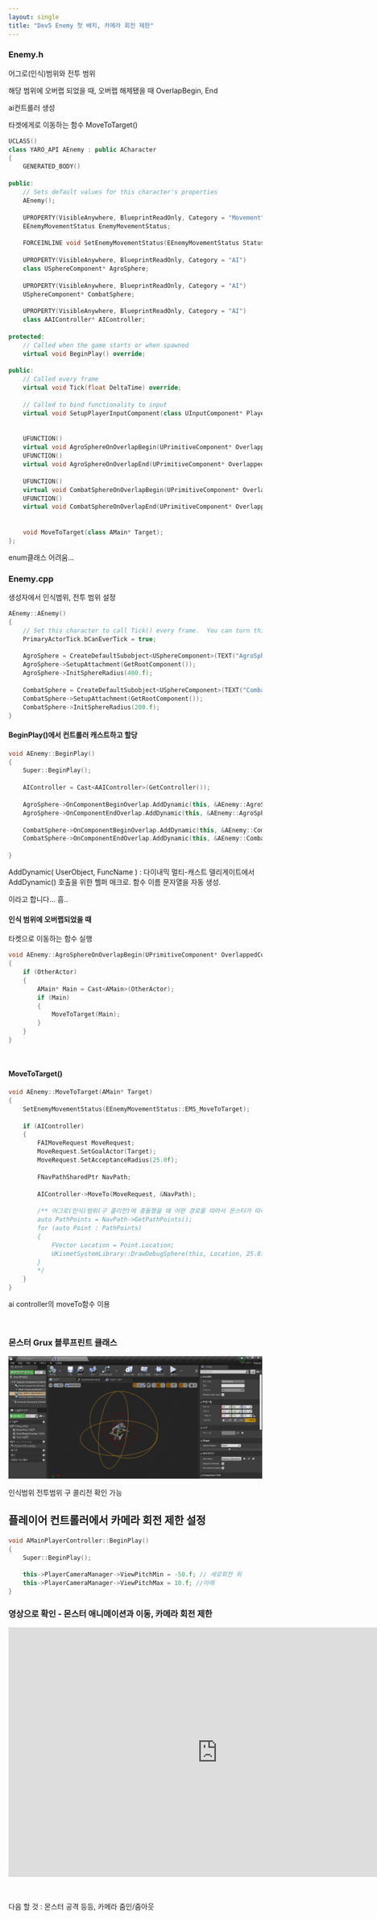 ```yaml
---
layout: single
title: "Dev5 Enemy 첫 배치, 카메라 회전 제한"
---
```




### Enemy.h

어그로(인식)범위와 전투 범위

해당 범위에 오버랩 되었을 때, 오버랩 해제됐을 때 OverlapBegin, End

 ai컨트롤러 생성

타겟에게로 이동하는 함수 MoveToTarget()

```c++
UCLASS()
class YARO_API AEnemy : public ACharacter
{
	GENERATED_BODY()

public:
	// Sets default values for this character's properties
	AEnemy();

	UPROPERTY(VisibleAnywhere, BlueprintReadOnly, Category = "Movement")
	EEnemyMovementStatus EnemyMovementStatus;

	FORCEINLINE void SetEnemyMovementStatus(EEnemyMovementStatus Status) { EnemyMovementStatus = Status; }

	UPROPERTY(VisibleAnywhere, BlueprintReadOnly, Category = "AI")
	class USphereComponent* AgroSphere;

	UPROPERTY(VisibleAnywhere, BlueprintReadOnly, Category = "AI")
	USphereComponent* CombatSphere;

	UPROPERTY(VisibleAnywhere, BlueprintReadOnly, Category = "AI")
	class AAIController* AIController;

protected:
	// Called when the game starts or when spawned
	virtual void BeginPlay() override;

public:	
	// Called every frame
	virtual void Tick(float DeltaTime) override;

	// Called to bind functionality to input
	virtual void SetupPlayerInputComponent(class UInputComponent* PlayerInputComponent) override;


	UFUNCTION()
	virtual void AgroSphereOnOverlapBegin(UPrimitiveComponent* OverlappedComponent, AActor* OtherActor, UPrimitiveComponent* OtherComp, int32 OtherBodyIndex, bool bFromSweep, const FHitResult& SweepResult);
	UFUNCTION()
	virtual void AgroSphereOnOverlapEnd(UPrimitiveComponent* OverlappedComponent, AActor* OtherActor, UPrimitiveComponent* OtherComp, int32 OtherBodyIndex);

	UFUNCTION()
	virtual void CombatSphereOnOverlapBegin(UPrimitiveComponent* OverlappedComponent, AActor* OtherActor, UPrimitiveComponent* OtherComp, int32 OtherBodyIndex, bool bFromSweep, const FHitResult& SweepResult);
	UFUNCTION()
	virtual void CombatSphereOnOverlapEnd(UPrimitiveComponent* OverlappedComponent, AActor* OtherActor, UPrimitiveComponent* OtherComp, int32 OtherBodyIndex);

	
	void MoveToTarget(class AMain* Target);
};
```

enum클래스 어려움...

  

  



### Enemy.cpp

생성자에서 인식범위, 전투 범위 설정

```c++
AEnemy::AEnemy()
{
 	// Set this character to call Tick() every frame.  You can turn this off to improve performance if you don't need it.
	PrimaryActorTick.bCanEverTick = true;

	AgroSphere = CreateDefaultSubobject<USphereComponent>(TEXT("AgroSphere"));
	AgroSphere->SetupAttachment(GetRootComponent());
	AgroSphere->InitSphereRadius(400.f);

	CombatSphere = CreateDefaultSubobject<USphereComponent>(TEXT("CombatSphere"));
	CombatSphere->SetupAttachment(GetRootComponent());
	CombatSphere->InitSphereRadius(200.f);
}
```



  

#### BeginPlay()에서 컨트롤러 캐스트하고 할당

```c++
void AEnemy::BeginPlay()
{
	Super::BeginPlay();

	AIController = Cast<AAIController>(GetController());
	
	AgroSphere->OnComponentBeginOverlap.AddDynamic(this, &AEnemy::AgroSphereOnOverlapBegin);
	AgroSphere->OnComponentEndOverlap.AddDynamic(this, &AEnemy::AgroSphereOnOverlapEnd);

	CombatSphere->OnComponentBeginOverlap.AddDynamic(this, &AEnemy::CombatSphereOnOverlapBegin);
	CombatSphere->OnComponentEndOverlap.AddDynamic(this, &AEnemy::CombatSphereOnOverlapEnd);

}
```

AddDynamic( UserObject, FuncName ) : 다이내믹 멀티-캐스트 델리게이트에서 AddDynamic() 호출을 위한 헬퍼 매크로. 함수 이름 문자열을 자동 생성. 

이라고 합니다... 흠..

  

  

#### 인식 범위에 오버랩되었을 때

타켓으로 이동하는 함수 실행

```c++
void AEnemy::AgroSphereOnOverlapBegin(UPrimitiveComponent* OverlappedComponent, AActor* OtherActor, UPrimitiveComponent* OtherComp, int32 OtherBodyIndex, bool bFromSweep, const FHitResult& SweepResult)
{
	if (OtherActor)
	{
		AMain* Main = Cast<AMain>(OtherActor);
		if (Main)
		{
			MoveToTarget(Main);
		}
	}
}
```



​    

#### MoveToTarget()

```c++
void AEnemy::MoveToTarget(AMain* Target)
{
	SetEnemyMovementStatus(EEnemyMovementStatus::EMS_MoveToTarget);

	if (AIController)
	{
		FAIMoveRequest MoveRequest;
		MoveRequest.SetGoalActor(Target);
		MoveRequest.SetAcceptanceRadius(25.0f);

		FNavPathSharedPtr NavPath;

		AIController->MoveTo(MoveRequest, &NavPath);

		/** 어그로(인식)범위(구 콜리전)에 충돌했을 때 어떤 경로를 따라서 몬스터가 따라오는지 확인 가능
		auto PathPoints = NavPath->GetPathPoints();
		for (auto Point : PathPoints)
		{
			FVector Location = Point.Location;
			UKismetSystemLibrary::DrawDebugSphere(this, Location, 25.8f, 8, FLinearColor::Green, 10.f, 1.5f);
		}
		*/
	}
}
```



ai controller의 moveTo함수 이용

​    

  

### 몬스터 Grux 블루프린트 클래스

![이미지](/img/Dev5.PNG)

인식범위 전투범위 구 콜리전 확인 가능



 

  

   



## 플레이어 컨트롤러에서 카메라 회전 제한 설정



```c++
void AMainPlayerController::BeginPlay()
{
    Super::BeginPlay();
    
    this->PlayerCameraManager->ViewPitchMin = -50.f; // 세로회전 위
    this->PlayerCameraManager->ViewPitchMax = 10.f; //아래
}
```



  

  





### 영상으로 확인 - 몬스터 애니메이션과 이동, 카메라 회전 제한



<iframe width="830" height="495" src="https://www.youtube.com/embed/5AZgfK6UtgI" title="YouTube video player" frameborder="0" allow="accelerometer; autoplay; clipboard-write; encrypted-media; gyroscope; picture-in-picture" allowfullscreen></iframe>

​    



다음 할 것 : 몬스터 공격 등등, 카메라 줌인/줌아웃
